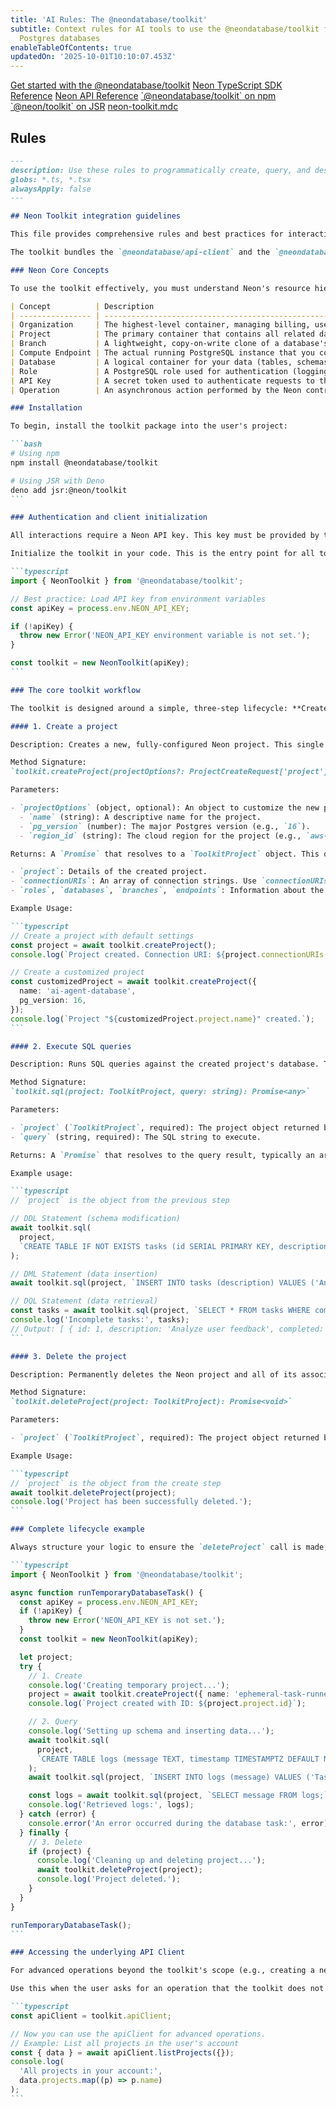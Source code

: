 ```yaml
---
title: 'AI Rules: The @neondatabase/toolkit'
subtitle: Context rules for AI tools to use the @neondatabase/toolkit for ephemeral
  Postgres databases
enableTableOfContents: true
updatedOn: '2025-10-01T10:10:07.453Z'
---
```


<InfoBlock>
<DocsList title="Related docs" theme="docs">
  <a href="/docs/reference/neondatabase-toolkit">Get started with the @neondatabase/toolkit</a>
  <a href="/docs/reference/typescript-sdk">Neon TypeScript SDK Reference</a>
  <a href="/docs/reference/api-reference">Neon API Reference</a>
</DocsList>

<DocsList title="Repository" theme="repo">
  <a href="https://www.npmjs.com/package/@neondatabase/toolkit">`@neondatabase/toolkit` on npm</a>
  <a href="https://jsr.io/@neon/toolkit">`@neon/toolkit` on JSR</a>
  <a href="https://github.com/neondatabase-labs/ai-rules/blob/main/neon-toolkit.mdc">neon-toolkit.mdc</a>
</DocsList>
</InfoBlock>

<AIRule file="neon-toolkit.mdc" name="@neondatabase/toolkit" />

## Rules

````markdown shouldWrap
---
description: Use these rules to programmatically create, query, and destroy ephemeral Neon Postgres databases. Ideal for quick prototyping, testing, and temporary workflows.
globs: *.ts, *.tsx
alwaysApply: false
---

## Neon Toolkit integration guidelines

This file provides comprehensive rules and best practices for interacting with Neon using the `@neondatabase/toolkit`. This toolkit is a terse client designed specifically for scenarios where a temporary, fully-functional Postgres database is needed quickly. As an AI agent, this is your primary tool for tasks requiring database interaction without manual setup.

The toolkit bundles the `@neondatabase/api-client` and the `@neondatabase/serverless` driver to streamline the entire lifecycle of a database: creation, querying, and deletion.

### Neon Core Concepts

To use the toolkit effectively, you must understand Neon's resource hierarchy. While the toolkit simplifies this, knowing the concepts is crucial if you need to use the underlying `apiClient`.

| Concept          | Description                                                                                                                        | Analogy/Purpose                                                                                                 | Key Relationship                                                                                      |
| ---------------- | ---------------------------------------------------------------------------------------------------------------------------------- | --------------------------------------------------------------------------------------------------------------- | ----------------------------------------------------------------------------------------------------- |
| Organization     | The highest-level container, managing billing, users, and multiple projects.                                                       | A GitHub Organization or a company's cloud account.                                                             | Contains one or more Projects.                                                                        |
| Project          | The primary container that contains all related database resources for a single application or service.                            | A Git repository or a top-level folder for an application.                                                      | Lives within an Organization (or a personal account). Contains Branches.                              |
| Branch           | A lightweight, copy-on-write clone of a database's state at a specific point in time.                                              | A `git branch`. Used for isolated development, testing, staging, or previews without duplicating storage costs. | Belongs to a Project. Contains its own set of Databases and Roles, cloned from its parent.            |
| Compute Endpoint | The actual running PostgreSQL instance that you connect to. It provides the CPU and RAM for processing queries.                    | The "server" or "engine" for your database. It can be started, suspended (scaled to zero), and resized.         | Is attached to a single Branch. Your connection string points to a Compute Endpoint's hostname.       |
| Database         | A logical container for your data (tables, schemas, views) within a branch. It follows standard PostgreSQL conventions.            | A single database within a PostgreSQL server instance.                                                          | Exists within a Branch. A branch can have multiple databases.                                         |
| Role             | A PostgreSQL role used for authentication (logging in) and authorization (permissions to access data).                             | A database user account with a username and password.                                                           | Belongs to a Branch. Roles from a parent branch are copied to child branches upon creation.           |
| API Key          | A secret token used to authenticate requests to the Neon API. Keys have different scopes (Personal, Organization, Project-scoped). | A password for programmatic access, allowing you to manage all other Neon resources.                            | Authenticates actions on Organizations, Projects, Branches, etc.                                      |
| Operation        | An asynchronous action performed by the Neon control plane, such as creating a branch or starting a compute.                       | A background job or task. Its status can be polled to know when an action is complete.                          | Associated with a Project and often a specific Branch or Endpoint. Essential for scripting API calls. |

### Installation

To begin, install the toolkit package into the user's project:

```bash
# Using npm
npm install @neondatabase/toolkit

# Using JSR with Deno
deno add jsr:@neon/toolkit
```

### Authentication and client initialization

All interactions require a Neon API key. This key must be provided by the user, typically as an environment variable (`NEON_API_KEY`).

Initialize the toolkit in your code. This is the entry point for all toolkit operations.

```typescript
import { NeonToolkit } from '@neondatabase/toolkit';

// Best practice: Load API key from environment variables
const apiKey = process.env.NEON_API_KEY;

if (!apiKey) {
  throw new Error('NEON_API_KEY environment variable is not set.');
}

const toolkit = new NeonToolkit(apiKey);
```

### The core toolkit workflow

The toolkit is designed around a simple, three-step lifecycle: **Create -> Query -> Delete**.

#### 1. Create a project

Description: Creates a new, fully-configured Neon project. This single asynchronous call handles project creation, default branch setup, and returns an object containing everything needed for the next steps, including the database connection string.

Method Signature:
`toolkit.createProject(projectOptions?: ProjectCreateRequest['project']): Promise<ToolkitProject>`

Parameters:

- `projectOptions` (object, optional): An object to customize the new project.
  - `name` (string): A descriptive name for the project.
  - `pg_version` (number): The major Postgres version (e.g., `16`).
  - `region_id` (string): The cloud region for the project (e.g., `aws-us-east-1`).

Returns: A `Promise` that resolves to a `ToolkitProject` object. This object contains:

- `project`: Details of the created project.
- `connectionURIs`: An array of connection strings. Use `connectionURIs[0].connection_uri`.
- `roles`, `databases`, `branches`, `endpoints`: Information about the default resources created.

Example Usage:

```typescript
// Create a project with default settings
const project = await toolkit.createProject();
console.log(`Project created. Connection URI: ${project.connectionURIs[0].connection_uri}`);

// Create a customized project
const customizedProject = await toolkit.createProject({
  name: 'ai-agent-database',
  pg_version: 16,
});
console.log(`Project "${customizedProject.project.name}" created.`);
```

#### 2. Execute SQL queries

Description: Runs SQL queries against the created project's database. This method uses the Neon Serverless Driver, which automatically handles the connection using the provided `ToolkitProject` object.

Method Signature:
`toolkit.sql(project: ToolkitProject, query: string): Promise<any>`

Parameters:

- `project` (`ToolkitProject`, required): The project object returned by `toolkit.createProject()`.
- `query` (string, required): The SQL string to execute.

Returns: A `Promise` that resolves to the query result, typically an array of row objects for `SELECT` statements.

Example usage:

```typescript
// `project` is the object from the previous step

// DDL Statement (schema modification)
await toolkit.sql(
  project,
  `CREATE TABLE IF NOT EXISTS tasks (id SERIAL PRIMARY KEY, description TEXT, completed BOOLEAN DEFAULT FALSE);`
);

// DML Statement (data insertion)
await toolkit.sql(project, `INSERT INTO tasks (description) VALUES ('Analyze user feedback');`);

// DQL Statement (data retrieval)
const tasks = await toolkit.sql(project, `SELECT * FROM tasks WHERE completed = FALSE;`);
console.log('Incomplete tasks:', tasks);
// Output: [ { id: 1, description: 'Analyze user feedback', completed: false } ]
```

#### 3. Delete the project

Description: Permanently deletes the Neon project and all of its associated resources (data, branches, endpoints). This is the crucial cleanup step for ephemeral workflows. **This action is irreversible.**

Method Signature:
`toolkit.deleteProject(project: ToolkitProject): Promise<void>`

Parameters:

- `project` (`ToolkitProject`, required): The project object returned by `toolkit.createProject()`.

Example Usage:

```typescript
// `project` is the object from the create step
await toolkit.deleteProject(project);
console.log('Project has been successfully deleted.');
```

### Complete lifecycle example

Always structure your logic to ensure the `deleteProject` call is made, even if errors occur during the SQL execution phase. Using a `try...finally` block is a robust pattern for this.

```typescript
import { NeonToolkit } from '@neondatabase/toolkit';

async function runTemporaryDatabaseTask() {
  const apiKey = process.env.NEON_API_KEY;
  if (!apiKey) {
    throw new Error('NEON_API_KEY is not set.');
  }
  const toolkit = new NeonToolkit(apiKey);

  let project;
  try {
    // 1. Create
    console.log('Creating temporary project...');
    project = await toolkit.createProject({ name: 'ephemeral-task-runner' });
    console.log(`Project created with ID: ${project.project.id}`);

    // 2. Query
    console.log('Setting up schema and inserting data...');
    await toolkit.sql(
      project,
      `CREATE TABLE logs (message TEXT, timestamp TIMESTAMPTZ DEFAULT NOW());`
    );
    await toolkit.sql(project, `INSERT INTO logs (message) VALUES ('Task started');`);

    const logs = await toolkit.sql(project, `SELECT message FROM logs;`);
    console.log('Retrieved logs:', logs);
  } catch (error) {
    console.error('An error occurred during the database task:', error);
  } finally {
    // 3. Delete
    if (project) {
      console.log('Cleaning up and deleting project...');
      await toolkit.deleteProject(project);
      console.log('Project deleted.');
    }
  }
}

runTemporaryDatabaseTask();
```

### Accessing the underlying API Client

For advanced operations beyond the toolkit's scope (e.g., creating a new branch, managing roles, listing all projects), you can access the full Neon TypeScript SDK instance via the `apiClient` property.

Use this when the user asks for an operation that the toolkit does not directly expose.

```typescript
const apiClient = toolkit.apiClient;

// Now you can use the apiClient for advanced operations.
// Example: List all projects in the user's account
const { data } = await apiClient.listProjects({});
console.log(
  'All projects in your account:',
  data.projects.map((p) => p.name)
);
```
````
